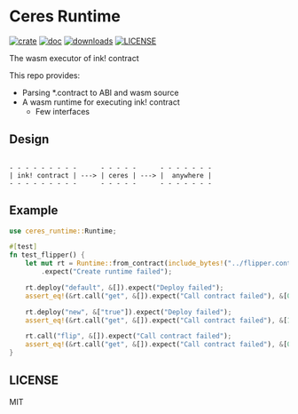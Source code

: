 # Ceres Runtime

[![crate](https://img.shields.io/crates/v/ceres-runtime.svg)](https://crates.io/crates/ceres-runtime)
[![doc](https://img.shields.io/badge/current-docs-brightgreen.svg)](https://docs.rs/ceres-runtime/)
[![downloads](https://img.shields.io/crates/d/ceres-runtime.svg)](https://crates.io/crates/ceres-runtime)
[![LICENSE](https://img.shields.io/crates/l/ceres-runtime.svg)](https://choosealicense.com/licenses/apache-2.0/)

The wasm executor of ink! contract

This repo provides:

* Parsing *.contract to ABI and wasm source
* A wasm runtime for executing ink! contract
  * Few interfaces
  
## Design

``` text

- - - - - - - - -      - - - - -      - - - - - - -
| ink! contract | ---> | ceres | ---> |  anywhere |
- - - - - - - - -      - - - - -      - - - - - - -

```

## Example

```rust
use ceres_runtime::Runtime;

#[test]
fn test_flipper() {
    let mut rt = Runtime::from_contract(include_bytes!("../flipper.contract"))
        .expect("Create runtime failed");

    rt.deploy("default", &[]).expect("Deploy failed");
    assert_eq!(&rt.call("get", &[]).expect("Call contract failed"), &[0]);

    rt.deploy("new", &["true"]).expect("Deploy failed");
    assert_eq!(&rt.call("get", &[]).expect("Call contract failed"), &[1]);

    rt.call("flip", &[]).expect("Call contract failed");
    assert_eq!(&rt.call("get", &[]).expect("Call contract failed"), &[0]);
}
```

## LICENSE

MIT


